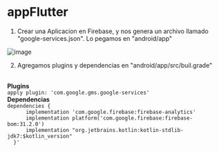 # appFlutter

1) Crear una Aplicacion en Firebase, y nos genera un archivo llamado "google-services.json". Lo pegamos en "android/app"

<image>![image](https://user-images.githubusercontent.com/66330281/218320007-4c1d34a7-a9bb-4aa9-94ce-e9c0a0dc65ab.png)
</image>


2) Agregamos plugins y dependencias en "android/app/src/buil.grade"

<br>
<b>Plugins</b>
<br>
<code>apply plugin: 'com.google.gms.google-services'</code>
<br>
<b>Dependencias</b>
<br>
  <code>dependencies {
      implementation 'com.google.firebase:firebase-analytics'
      implementation platform('com.google.firebase:firebase-bom:31.2.0')
      implementation "org.jetbrains.kotlin:kotlin-stdlib-jdk7:$kotlin_version"
  }'</code>
